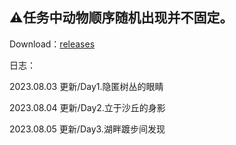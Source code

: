 ## ⚠任务中动物顺序随机出现并不固定。

Download：[releases](https://github.com/ec-to/Json-Teleport/releases)

日志： 

2023.08.03 更新/Day1.隐匿树丛的眼睛

2023.08.04 更新/Day2.立于沙丘的身影

2023.08.05 更新/Day3.湖畔踱步间发现

